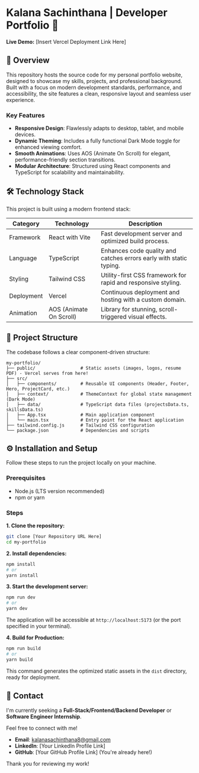 # Kalana Sachinthana | Developer Portfolio 🚀

**Live Demo:** [Insert Vercel Deployment Link Here]

## 🌟 Overview

This repository hosts the source code for my personal portfolio website, designed to showcase my skills, projects, and professional background. Built with a focus on modern development standards, performance, and accessibility, the site features a clean, responsive layout and seamless user experience.

### Key Features

- **Responsive Design**: Flawlessly adapts to desktop, tablet, and mobile devices.
- **Dynamic Theming**: Includes a fully functional Dark Mode toggle for enhanced viewing comfort.
- **Smooth Animations**: Uses AOS (Animate On Scroll) for elegant, performance-friendly section transitions.
- **Modular Architecture**: Structured using React components and TypeScript for scalability and maintainability.

## 🛠️ Technology Stack

This project is built using a modern frontend stack:

| Category | Technology | Description |
|----------|-----------|-------------|
| Framework | React with Vite | Fast development server and optimized build process. |
| Language | TypeScript | Enhances code quality and catches errors early with static typing. |
| Styling | Tailwind CSS | Utility-first CSS framework for rapid and responsive styling. |
| Deployment | Vercel | Continuous deployment and hosting with a custom domain. |
| Animation | AOS (Animate On Scroll) | Library for stunning, scroll-triggered visual effects. |

## 📂 Project Structure

The codebase follows a clear component-driven structure:

```
my-portfolio/
├── public/                 # Static assets (images, logos, resume PDF) - Vercel serves from here!
├── src/
│   ├── components/         # Reusable UI components (Header, Footer, Hero, ProjectCard, etc.)
│   ├── context/            # ThemeContext for global state management (Dark Mode)
│   ├── data/               # TypeScript data files (projectsData.ts, skillsData.ts)
│   ├── App.tsx             # Main application component
│   └── main.tsx            # Entry point for the React application
├── tailwind.config.js      # Tailwind CSS configuration
└── package.json            # Dependencies and scripts
```

## ⚙️ Installation and Setup

Follow these steps to run the project locally on your machine.

### Prerequisites

- Node.js (LTS version recommended)
- npm or yarn

### Steps

**1. Clone the repository:**

```bash
git clone [Your Repository URL Here]
cd my-portfolio
```

**2. Install dependencies:**

```bash
npm install
# or
yarn install
```

**3. Start the development server:**

```bash
npm run dev
# or
yarn dev
```

The application will be accessible at `http://localhost:5173` (or the port specified in your terminal).

**4. Build for Production:**

```bash
npm run build
# or
yarn build
```

This command generates the optimized static assets in the `dist` directory, ready for deployment.

## 🤝 Contact

I'm currently seeking a **Full-Stack/Frontend/Backend Developer** or **Software Engineer Internship**.

Feel free to connect with me!

- **Email**: kalanasachinthana8@gmail.com
- **LinkedIn**: [Your LinkedIn Profile Link]
- **GitHub**: [Your GitHub Profile Link] (You're already here!)

Thank you for reviewing my work!